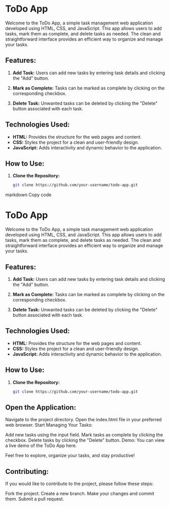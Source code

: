# ToDo App

Welcome to the ToDo App, a simple task management web application developed using HTML, CSS, and JavaScript. This app allows users to add tasks, mark them as complete, and delete tasks as needed. The clean and straightforward interface provides an efficient way to organize and manage your tasks.

## Features:

1. **Add Task:** Users can add new tasks by entering task details and clicking the "Add" button.

2. **Mark as Complete:** Tasks can be marked as complete by clicking on the corresponding checkbox.

3. **Delete Task:** Unwanted tasks can be deleted by clicking the "Delete" button associated with each task.

## Technologies Used:

- **HTML:** Provides the structure for the web pages and content.
- **CSS:** Styles the project for a clean and user-friendly design.
- **JavaScript:** Adds interactivity and dynamic behavior to the application.

## How to Use:

1. **Clone the Repository:**
   ```bash
   git clone https://github.com/your-username/todo-app.git

markdown
Copy code
# ToDo App

Welcome to the ToDo App, a simple task management web application developed using HTML, CSS, and JavaScript. This app allows users to add tasks, mark them as complete, and delete tasks as needed. The clean and straightforward interface provides an efficient way to organize and manage your tasks.

## Features:

1. **Add Task:** Users can add new tasks by entering task details and clicking the "Add" button.

2. **Mark as Complete:** Tasks can be marked as complete by clicking on the corresponding checkbox.

3. **Delete Task:** Unwanted tasks can be deleted by clicking the "Delete" button associated with each task.

## Technologies Used:

- **HTML:** Provides the structure for the web pages and content.
- **CSS:** Styles the project for a clean and user-friendly design.
- **JavaScript:** Adds interactivity and dynamic behavior to the application.

## How to Use:

1. **Clone the Repository:**
   ```bash
   git clone https://github.com/your-username/todo-app.git

## Open the Application:

Navigate to the project directory.
Open the index.html file in your preferred web browser.
Start Managing Your Tasks:

Add new tasks using the input field.
Mark tasks as complete by clicking the checkbox.
Delete tasks by clicking the "Delete" button.
Demo:
You can view a live demo of the ToDo App here.

Feel free to explore, organize your tasks, and stay productive!

## Contributing:
If you would like to contribute to the project, please follow these steps:

Fork the project.
Create a new branch.
Make your changes and commit them.
Submit a pull request.
